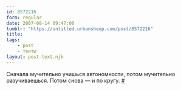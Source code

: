 ```yaml
---
id: 8572216
form: regular
date: 2007-08-14 09:47:00
tumblr: "https://untitled.urbansheep.com/post/8572216"
title:
tags:
    - post
    - твиты
layout: post-text.njk
---
```


<p>Сначала мучительно учишься автономности, потом мучительно разучиваешься. Потом снова — и по кругу. <a href="http://twitter.com/urbansheep/statuses/204882692">#</a></p>

